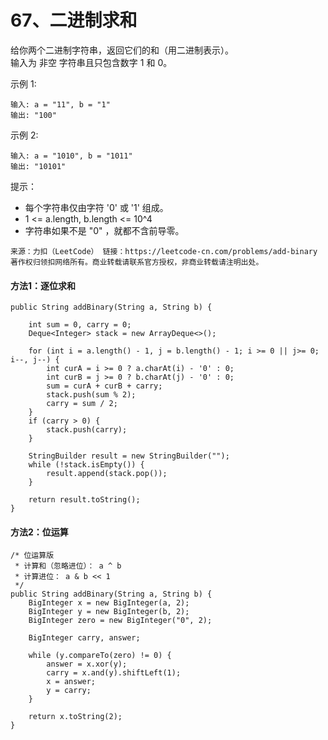 67、二进制求和
===

给你两个二进制字符串，返回它们的和（用二进制表示）。<br>
输入为 非空 字符串且只包含数字 1 和 0。<br>

示例 1:<br>
```
输入: a = "11", b = "1"
输出: "100"
```
示例 2:<br>
```
输入: a = "1010", b = "1011"
输出: "10101"
```
提示：<br>
* 每个字符串仅由字符 '0' 或 '1' 组成。
* 1 <= a.length, b.length <= 10^4
* 字符串如果不是 "0" ，就都不含前导零。

``
来源：力扣（LeetCode）
链接：https://leetcode-cn.com/problems/add-binary
著作权归领扣网络所有。商业转载请联系官方授权，非商业转载请注明出处。
``

#### 方法1：逐位求和
```
public String addBinary(String a, String b) {

    int sum = 0, carry = 0;
    Deque<Integer> stack = new ArrayDeque<>();

    for (int i = a.length() - 1, j = b.length() - 1; i >= 0 || j>= 0; i--, j--) {
        int curA = i >= 0 ? a.charAt(i) - '0' : 0;
        int curB = j >= 0 ? b.charAt(j) - '0' : 0;
        sum = curA + curB + carry;
        stack.push(sum % 2);
        carry = sum / 2;
    }
    if (carry > 0) {
        stack.push(carry);
    }

    StringBuilder result = new StringBuilder("");
    while (!stack.isEmpty()) {
        result.append(stack.pop());
    }

    return result.toString();
}
```

#### 方法2：位运算
```
/* 位运算版
 * 计算和（忽略进位）： a ^ b
 * 计算进位： a & b << 1
 */
public String addBinary(String a, String b) {
    BigInteger x = new BigInteger(a, 2);
    BigInteger y = new BigInteger(b, 2);
    BigInteger zero = new BigInteger("0", 2);

    BigInteger carry, answer;

    while (y.compareTo(zero) != 0) {
        answer = x.xor(y);
        carry = x.and(y).shiftLeft(1);
        x = answer;
        y = carry;
    }

    return x.toString(2);
}
```
